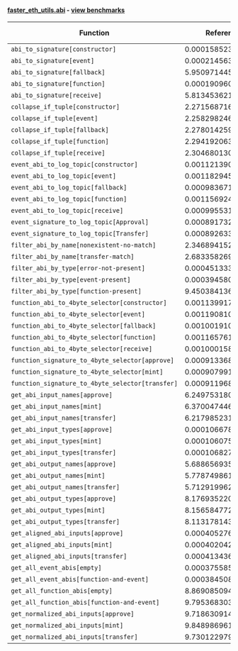 #### [faster_eth_utils.abi](https://github.com/BobTheBuidler/faster-eth-utils/blob/master/faster_eth_utils/abi.py) - [view benchmarks](https://github.com/BobTheBuidler/faster-eth-utils/blob/master/benchmarks/test_abi_benchmarks.py)

| Function | Reference Mean | Faster Mean | % Change | Speedup (%) | x Faster | Faster |
|----------|---------------|-------------|----------|-------------|----------|--------|
| `abi_to_signature[constructor]` | 0.00015852323245833498 | 7.95953790653109e-05 | 49.79% | 99.16% | 1.99x | ✅ |
| `abi_to_signature[event]` | 0.00021456333077792304 | 9.534361385150707e-05 | 55.56% | 125.04% | 2.25x | ✅ |
| `abi_to_signature[fallback]` | 5.9509714454968815e-05 | 5.276306879692861e-05 | 11.34% | 12.79% | 1.13x | ✅ |
| `abi_to_signature[function]` | 0.0001909602893033668 | 9.230215700430025e-05 | 51.66% | 106.89% | 2.07x | ✅ |
| `abi_to_signature[receive]` | 5.813453621596681e-05 | 5.2933521968161655e-05 | 8.95% | 9.83% | 1.10x | ✅ |
| `collapse_if_tuple[constructor]` | 2.2715687168183844e-05 | 5.607746939318005e-06 | 75.31% | 305.08% | 4.05x | ✅ |
| `collapse_if_tuple[event]` | 2.258298246675656e-05 | 5.410553271202999e-06 | 76.04% | 317.39% | 4.17x | ✅ |
| `collapse_if_tuple[fallback]` | 2.278014259891238e-05 | 5.344280572308797e-06 | 76.54% | 326.25% | 4.26x | ✅ |
| `collapse_if_tuple[function]` | 2.2941920637707673e-05 | 5.5346776124417576e-06 | 75.88% | 314.51% | 4.15x | ✅ |
| `collapse_if_tuple[receive]` | 2.3046801301807746e-05 | 5.417420131007514e-06 | 76.49% | 325.42% | 4.25x | ✅ |
| `event_abi_to_log_topic[constructor]` | 0.0011213908423523581 | 0.0008070498562763343 | 28.03% | 38.95% | 1.39x | ✅ |
| `event_abi_to_log_topic[event]` | 0.0011829455499365754 | 0.0008383509288193055 | 29.13% | 41.10% | 1.41x | ✅ |
| `event_abi_to_log_topic[fallback]` | 0.0009836715115544134 | 0.0007763339974726272 | 21.08% | 26.71% | 1.27x | ✅ |
| `event_abi_to_log_topic[function]` | 0.0011569242568572335 | 0.0008412372888504353 | 27.29% | 37.53% | 1.38x | ✅ |
| `event_abi_to_log_topic[receive]` | 0.000995531668076472 | 0.0007739214875001466 | 22.26% | 28.63% | 1.29x | ✅ |
| `event_signature_to_log_topic[Approval]` | 0.0008917328421052332 | 0.0006923251133478707 | 22.36% | 28.80% | 1.29x | ✅ |
| `event_signature_to_log_topic[Transfer]` | 0.0008926339668561032 | 0.0006914415541992295 | 22.54% | 29.10% | 1.29x | ✅ |
| `filter_abi_by_name[nonexistent-no-match]` | 2.3468941524244074e-05 | 1.7274542544227183e-05 | 26.39% | 35.86% | 1.36x | ✅ |
| `filter_abi_by_name[transfer-match]` | 2.6833582690259635e-05 | 1.963491909688723e-05 | 26.83% | 36.66% | 1.37x | ✅ |
| `filter_abi_by_type[error-not-present]` | 0.0004513338828623802 | 1.540624056602225e-05 | 96.59% | 2829.55% | 29.30x | ✅ |
| `filter_abi_by_type[event-present]` | 0.00039458015012224065 | 1.6980675250144947e-05 | 95.70% | 2223.70% | 23.24x | ✅ |
| `filter_abi_by_type[function-present]` | 9.450384136501383e-05 | 1.589248874128443e-05 | 83.18% | 494.64% | 5.95x | ✅ |
| `function_abi_to_4byte_selector[constructor]` | 0.0011399178293271229 | 0.0008123296615258213 | 28.74% | 40.33% | 1.40x | ✅ |
| `function_abi_to_4byte_selector[event]` | 0.0011908106721315692 | 0.0008380268954957492 | 29.63% | 42.10% | 1.42x | ✅ |
| `function_abi_to_4byte_selector[fallback]` | 0.0010019109667735024 | 0.000775800825356529 | 22.57% | 29.15% | 1.29x | ✅ |
| `function_abi_to_4byte_selector[function]` | 0.0011657618302116956 | 0.0008362521129177021 | 28.27% | 39.40% | 1.39x | ✅ |
| `function_abi_to_4byte_selector[receive]` | 0.001000158272131464 | 0.0007748045143829745 | 22.53% | 29.09% | 1.29x | ✅ |
| `function_signature_to_4byte_selector[approve]` | 0.0009133687936353299 | 0.0007021169677179436 | 23.13% | 30.09% | 1.30x | ✅ |
| `function_signature_to_4byte_selector[mint]` | 0.000907991244379226 | 0.0007032991548439828 | 22.54% | 29.10% | 1.29x | ✅ |
| `function_signature_to_4byte_selector[transfer]` | 0.0009119685920457825 | 0.0007019311595188093 | 23.03% | 29.92% | 1.30x | ✅ |
| `get_abi_input_names[approve]` | 6.249753180861025e-05 | 2.0743104410984115e-05 | 66.81% | 201.29% | 3.01x | ✅ |
| `get_abi_input_names[mint]` | 6.370047446487414e-05 | 2.033630183651564e-05 | 68.08% | 213.24% | 3.13x | ✅ |
| `get_abi_input_names[transfer]` | 6.217985231682571e-05 | 2.061183441476739e-05 | 66.85% | 201.67% | 3.02x | ✅ |
| `get_abi_input_types[approve]` | 0.00010667884839560458 | 2.366803961859827e-05 | 77.81% | 350.73% | 4.51x | ✅ |
| `get_abi_input_types[mint]` | 0.00010607517109920278 | 2.3986177158366638e-05 | 77.39% | 342.23% | 4.42x | ✅ |
| `get_abi_input_types[transfer]` | 0.00010682729134122911 | 2.415415496560426e-05 | 77.39% | 342.27% | 4.42x | ✅ |
| `get_abi_output_names[approve]` | 5.688656935824092e-05 | 1.827435131466875e-05 | 67.88% | 211.29% | 3.11x | ✅ |
| `get_abi_output_names[mint]` | 5.778749861145301e-05 | 1.8282764828407267e-05 | 68.36% | 216.08% | 3.16x | ✅ |
| `get_abi_output_names[transfer]` | 5.7129199627359844e-05 | 1.804017478612725e-05 | 68.42% | 216.68% | 3.17x | ✅ |
| `get_abi_output_types[approve]` | 8.176935220668432e-05 | 2.0460493772405864e-05 | 74.98% | 299.65% | 4.00x | ✅ |
| `get_abi_output_types[mint]` | 8.156584772383263e-05 | 2.0852587193411458e-05 | 74.43% | 291.15% | 3.91x | ✅ |
| `get_abi_output_types[transfer]` | 8.113178143570273e-05 | 2.0944928094370404e-05 | 74.18% | 287.36% | 3.87x | ✅ |
| `get_aligned_abi_inputs[approve]` | 0.00040527619191925294 | 0.00023735371053931742 | 41.43% | 70.75% | 1.71x | ✅ |
| `get_aligned_abi_inputs[mint]` | 0.0004020425448183087 | 0.00023578009963369612 | 41.35% | 70.52% | 1.71x | ✅ |
| `get_aligned_abi_inputs[transfer]` | 0.000413436106948315 | 0.00023445707706820775 | 43.29% | 76.34% | 1.76x | ✅ |
| `get_all_event_abis[empty]` | 0.00037558578226475075 | 1.1858094066752098e-05 | 96.84% | 3067.34% | 31.67x | ✅ |
| `get_all_event_abis[function-and-event]` | 0.0003845080636363727 | 1.587843180072103e-05 | 95.87% | 2321.57% | 24.22x | ✅ |
| `get_all_function_abis[empty]` | 8.869085094315923e-05 | 1.0705620554483144e-05 | 87.93% | 728.45% | 8.28x | ✅ |
| `get_all_function_abis[function-and-event]` | 9.795368303427727e-05 | 1.5915014570823043e-05 | 83.75% | 515.48% | 6.15x | ✅ |
| `get_normalized_abi_inputs[approve]` | 9.718630914219988e-05 | 1.795028934846134e-05 | 81.53% | 441.42% | 5.41x | ✅ |
| `get_normalized_abi_inputs[mint]` | 9.84898696140567e-05 | 1.7483366157505092e-05 | 82.25% | 463.33% | 5.63x | ✅ |
| `get_normalized_abi_inputs[transfer]` | 9.730122979242083e-05 | 1.766470412760467e-05 | 81.85% | 450.82% | 5.51x | ✅ |
